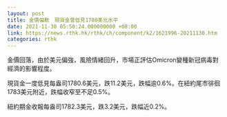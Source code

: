 ```yaml
---
layout: post
title: 金價偏軟　現貨金曾低見1780美元水平
date: 2021-11-30 05:50:24.000000000 +08:00
link: https://news.rthk.hk/rthk/ch/component/k2/1621996-20211130.htm
categories: rthk
---
```


金價回落，由於美元偏強，風險情緒回升，市場正評估Omicron變種新冠病毒對經濟的影響程度。

現貨金一度低見每盎司1780.6美元，跌11.2美元，跌幅逾0.6%。在紐約尾市徘徊1783美元附近，跌幅收窄至不足0.5%。

紐約期金收報每盎司1782.3美元，跌3.2美元，跌幅近0.2%。
